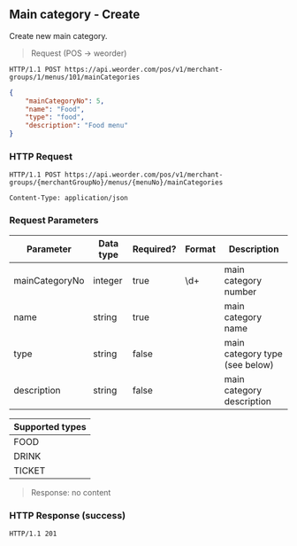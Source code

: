 ## Main category - Create

Create new main category.

> Request (POS -> weorder)

```
HTTP/1.1 POST https://api.weorder.com/pos/v1/merchant-groups/1/menus/101/mainCategories
```

```json
{
    "mainCategoryNo": 5,
    "name": "Food",
    "type": "food",
    "description": "Food menu"
}
```

### HTTP Request

`HTTP/1.1 POST https://api.weorder.com/pos/v1/merchant-groups/{merchantGroupNo}/menus/{menuNo}/mainCategories`

`Content-Type: application/json`

### Request Parameters

Parameter | Data type | Required? | Format | Description
--------- | --------- | --------- | ------ | -----------
mainCategoryNo | integer | true | \d+ | main category number
name | string | true | | main category name
type | string | false | | main category type (see below)
description | string | false | | main category description

Supported types |
---- |
FOOD |
DRINK |
TICKET |

> Response: no content

### HTTP Response (success)

`HTTP/1.1 201`
